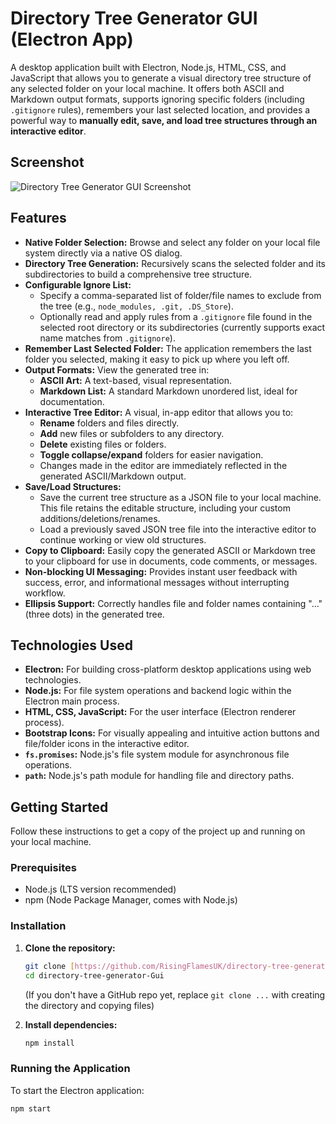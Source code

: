 # Directory Tree Generator GUI (Electron App)

A desktop application built with Electron, Node.js, HTML, CSS, and JavaScript that allows you to generate a visual directory tree structure of any selected folder on your local machine. It offers both ASCII and Markdown output formats, supports ignoring specific folders (including `.gitignore` rules), remembers your last selected location, and provides a powerful way to **manually edit, save, and load tree structures through an interactive editor**.

## Screenshot

![Directory Tree Generator GUI Screenshot](assets/screenshot.png)

## Features

* **Native Folder Selection:** Browse and select any folder on your local file system directly via a native OS dialog.
* **Directory Tree Generation:** Recursively scans the selected folder and its subdirectories to build a comprehensive tree structure.
* **Configurable Ignore List:**
    * Specify a comma-separated list of folder/file names to exclude from the tree (e.g., `node_modules, .git, .DS_Store`).
    * Optionally read and apply rules from a `.gitignore` file found in the selected root directory or its subdirectories (currently supports exact name matches from `.gitignore`).
* **Remember Last Selected Folder:** The application remembers the last folder you selected, making it easy to pick up where you left off.
* **Output Formats:** View the generated tree in:
    * **ASCII Art:** A text-based, visual representation.
    * **Markdown List:** A standard Markdown unordered list, ideal for documentation.
* **Interactive Tree Editor:** A visual, in-app editor that allows you to:
    * **Rename** folders and files directly.
    * **Add** new files or subfolders to any directory.
    * **Delete** existing files or folders.
    * **Toggle collapse/expand** folders for easier navigation.
    * Changes made in the editor are immediately reflected in the generated ASCII/Markdown output.
* **Save/Load Structures:**
    * Save the current tree structure as a JSON file to your local machine. This file retains the editable structure, including your custom additions/deletions/renames.
    * Load a previously saved JSON tree file into the interactive editor to continue working or view old structures.
* **Copy to Clipboard:** Easily copy the generated ASCII or Markdown tree to your clipboard for use in documents, code comments, or messages.
* **Non-blocking UI Messaging:** Provides instant user feedback with success, error, and informational messages without interrupting workflow.
* **Ellipsis Support:** Correctly handles file and folder names containing "..." (three dots) in the generated tree.

## Technologies Used

* **Electron:** For building cross-platform desktop applications using web technologies.
* **Node.js:** For file system operations and backend logic within the Electron main process.
* **HTML, CSS, JavaScript:** For the user interface (Electron renderer process).
* **Bootstrap Icons:** For visually appealing and intuitive action buttons and file/folder icons in the interactive editor.
* **`fs.promises`:** Node.js's file system module for asynchronous file operations.
* **`path`:** Node.js's path module for handling file and directory paths.

## Getting Started

Follow these instructions to get a copy of the project up and running on your local machine.

### Prerequisites

* Node.js (LTS version recommended)
* npm (Node Package Manager, comes with Node.js)

### Installation

1.  **Clone the repository:**
    ```bash
    git clone [https://github.com/RisingFlamesUK/directory-tree-generator-Gui.git](https://github.com/RisingFlamesUK/directory-tree-generator-Gui.git)
    cd directory-tree-generator-Gui
    ```
    (If you don't have a GitHub repo yet, replace `git clone ...` with creating the directory and copying files)

2.  **Install dependencies:**
    ```bash
    npm install
    ```

### Running the Application

To start the Electron application:

```bash
npm start